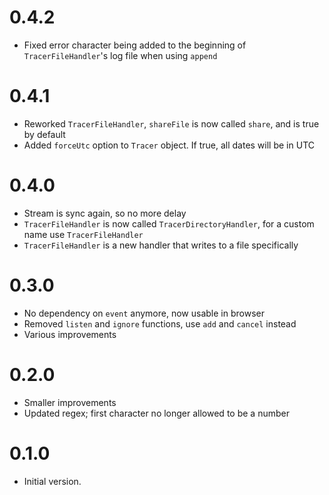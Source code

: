 # 0.4.2

- Fixed error character being added to the beginning of `TracerFileHandler`'s log file when using `append`

# 0.4.1

- Reworked `TracerFileHandler`, `shareFile` is now called `share`, and is true by default
- Added `forceUtc` option to `Tracer` object. If true, all dates will be in UTC

# 0.4.0

- Stream is sync again, so no more delay
- `TracerFileHandler` is now called `TracerDirectoryHandler`, for a custom name use `TracerFileHandler`
- `TracerFileHandler` is a new handler that writes to a file specifically

# 0.3.0

- No dependency on `event` anymore, now usable in browser
- Removed `listen` and `ignore` functions, use `add` and `cancel` instead
- Various improvements

# 0.2.0

- Smaller improvements
- Updated regex; first character no longer allowed to be a number

# 0.1.0

- Initial version.
